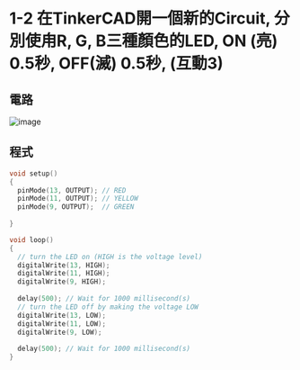 # 1-2 在TinkerCAD開一個新的Circuit, 分別使甪R, G, B三種顏色的LED, ON (亮) 0.5秒, OFF(滅) 0.5秒, (互動3)


## 電路
![image](https://user-images.githubusercontent.com/89304181/133881427-0ec4f6e4-a9c7-4148-ac47-e952cc70750d.png)

## 程式

````C
void setup()
{
  pinMode(13, OUTPUT); // RED
  pinMode(11, OUTPUT); // YELLOW
  pinMode(9, OUTPUT);  // GREEN
  
}

void loop()
{
  // turn the LED on (HIGH is the voltage level)
  digitalWrite(13, HIGH);
  digitalWrite(11, HIGH);  
  digitalWrite(9, HIGH);  
  
  delay(500); // Wait for 1000 millisecond(s)
  // turn the LED off by making the voltage LOW
  digitalWrite(13, LOW);
  digitalWrite(11, LOW);  
  digitalWrite(9, LOW);
  
  delay(500); // Wait for 1000 millisecond(s)
}
````
